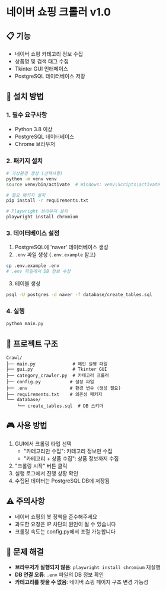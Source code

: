# 네이버 쇼핑 크롤러 v1.0

## 📋 기능
- 네이버 쇼핑 카테고리 정보 수집
- 상품명 및 검색 태그 수집
- Tkinter GUI 인터페이스
- PostgreSQL 데이터베이스 저장

## 🚀 설치 방법

### 1. 필수 요구사항
- Python 3.8 이상
- PostgreSQL 데이터베이스
- Chrome 브라우저

### 2. 패키지 설치
```bash
# 가상환경 생성 (선택사항)
python -m venv venv
source venv/bin/activate  # Windows: venv\Scripts\activate

# 필요 패키지 설치
pip install -r requirements.txt

# Playwright 브라우저 설치
playwright install chromium
```

### 3. 데이터베이스 설정
1. PostgreSQL에 'naver' 데이터베이스 생성
2. `.env` 파일 생성 (`.env.example` 참고)
```bash
cp .env.example .env
# .env 파일에서 DB 정보 수정
```
3. 테이블 생성
```bash
psql -U postgres -d naver -f database/create_tables.sql
```

### 4. 실행
```bash
python main.py
```

## 📁 프로젝트 구조
```
Crawl/
├── main.py              # 메인 실행 파일
├── gui.py               # Tkinter GUI
├── category_crawler.py  # 카테고리 크롤러
├── config.py           # 설정 파일
├── .env                # 환경 변수 (생성 필요)
├── requirements.txt    # 의존성 패키지
└── database/
    └── create_tables.sql  # DB 스키마
```

## 🎮 사용 방법
1. GUI에서 크롤링 타입 선택
   - "카테고리만 수집": 카테고리 정보만 수집
   - "카테고리 + 상품 수집": 상품 정보까지 수집
2. "크롤링 시작" 버튼 클릭
3. 실행 로그에서 진행 상황 확인
4. 수집된 데이터는 PostgreSQL DB에 저장됨

## ⚠️ 주의사항
- 네이버 쇼핑의 봇 정책을 준수해주세요
- 과도한 요청은 IP 차단의 원인이 될 수 있습니다
- 크롤링 속도는 config.py에서 조절 가능합니다

## 🐛 문제 해결
- **브라우저가 실행되지 않음**: `playwright install chromium` 재실행
- **DB 연결 오류**: `.env` 파일의 DB 정보 확인
- **카테고리를 찾을 수 없음**: 네이버 쇼핑 페이지 구조 변경 가능성